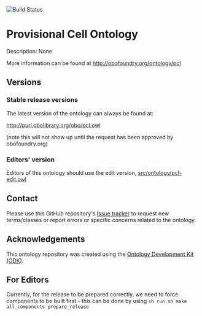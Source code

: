 
![Build Status](https://github.com/obophenotype/provisional_cell_ontology/workflows/CI/badge.svg)
# Provisional Cell Ontology

Description: None

More information can be found at http://obofoundry.org/ontology/pcl

## Versions

### Stable release versions

The latest version of the ontology can always be found at:

http://purl.obolibrary.org/obo/pcl.owl

(note this will not show up until the request has been approved by obofoundry.org)

### Editors' version

Editors of this ontology should use the edit version, [src/ontology/pcl-edit.owl](src/ontology/pcl-edit.owl)

## Contact

Please use this GitHub repository's [Issue tracker](https://github.com/obophenotype/provisional_cell_ontology/issues) to request new terms/classes or report errors or specific concerns related to the ontology.

## Acknowledgements

This ontology repository was created using the [Ontology Development Kit (ODK)](https://github.com/INCATools/ontology-development-kit).

## For Editors

Currently, for the release to be prepared correctly, we need to force components to be built first - this can be done by using `sh run.sh make all_components prepare_release`
